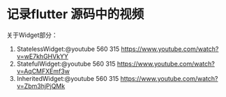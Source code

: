 # 记录flutter 源码中的视频

关于Widget部分：

1. StatelessWidget:@youtube 560 315 https://www.youtube.com/watch?v=wE7khGHVkYY
2. StatefulWidget:@youtube 560 315 https://www.youtube.com/watch?v=AqCMFXEmf3w
3. InheritedWidget:@youtube 560 315 https://www.youtube.com/watch?v=Zbm3hjPjQMk